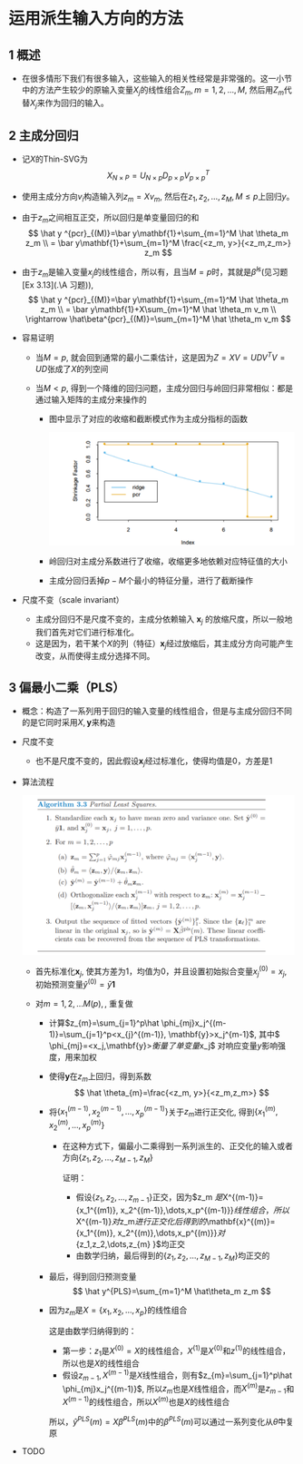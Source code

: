 # 运用派生输入方向的方法

## 1 概述

* 在很多情形下我们有很多输入，这些输入的相关性经常是非常强的。这一小节中的方法产生较少的原输入变量$X_j$的线性组合$Z_m,m=1,2,\dots,M$, 然后用$Z_m$代替$X_j$来作为回归的输入。



## 2 主成分回归

* 记$X$的Thin-SVG为
  $$
  X_{N\times P}=U_{N\times p} D_{p\times p}V_{p\times p}^T
  $$

* 使用主成分方向$v_i$构造输入列$z_m = Xv_{m}$, 然后在$z_1,z_2,\dots,z_M,M\le p$上回归$y$。

* 由于$z_m$之间相互正交，所以回归是单变量回归的和
  $$
  \hat y ^{pcr}_{(M)}=\bar y\mathbf{1}+\sum_{m=1}^M \hat \theta_m z_m
  \\ = \bar y\mathbf{1}+\sum_{m=1}^M \frac{<z_m, y>}{<z_m,z_m>} z_m
  $$

* 由于$z_m$是输入变量$x_j$的线性组合，所以有，且当$M=p$时，其就是$\hat \beta^{ls}$(见习题 [Ex 3.13](.\A 习题)),
  $$
  \hat y ^{pcr}_{(M)}=\bar y\mathbf{1}+\sum_{m=1}^M \hat \theta_m z_m
  \\ = \bar y\mathbf{1}+X\sum_{m=1}^M \hat \theta_m v_m
  \\ \rightarrow \hat\beta^{pcr}_{(M)}=\sum_{m=1}^M \hat \theta_m v_m
  $$

* 容易证明

  * 当$M=p$, 就会回到通常的最小二乘估计，这是因为$Z=XV=UDV^TV=UD$张成了$X$的列空间

  * 当$M<p$, 得到一个降维的回归问题，主成分回归与岭回归非常相似：都是通过输入矩阵的主成分来操作的

    * 图中显示了对应的收缩和截断模式作为主成分指标的函数

      ![1617386155140](assets/1617386155140.png)

    * 岭回归对主成分系数进行了收缩，收缩更多地依赖对应特征值的大小

    * 主成分回归丢掉$p-M$个最小的特征分量，进行了截断操作

      

* 尺度不变（scale invariant）

  * 主成分回归不是尺度不变的，主成分依赖输入 $\mathbf{x}_j$ 的放缩尺度，所以一般地我们首先对它们进行标准化。
  * 这是因为，若干某个$X$的列（特征）$\mathbf{x}_j$经过放缩后，其主成分方向可能产生改变，从而使得主成分选择不同。

  

## 3 偏最小二乘（PLS）

* 概念：构造了一系列用于回归的输入变量的线性组合，但是与主成分回归不同的是它同时采用$X, \mathbf{y}$来构造

* 尺度不变

  * 也不是尺度不变的，因此假设$\mathbf{x}_j$经过标准化，使得均值是0，方差是1

* 算法流程

  ![1617727514023](assets/1617727514023.png)

  * 首先标准化$\mathbf{x}_j$, 使其方差为1，均值为0，并且设置初始拟合变量$x_j^{(0)}=x_j$, 初始预测变量$\hat y^{(0)}=\bar y\mathbf{1}​$

  * 对$m=1,2,\dots M(p),​$, 重复做

    * 计算$z_{m}=\sum_{j=1}^p\hat \phi_{mj}x_j^{(m-1)}=\sum_{j=1}^p<x_{j}^{(m-1)}, \mathbf{y}>x_j^{m-1}​$, 其中$ \phi_{mj}=<x_j,\mathbf{y}>​$衡量了单变量$x_j​$ 对响应变量$y​$影响强度，用来加权

    * 使得$\mathbf{y}$在$z_{m}$上回归，得到系数
      $$
      \hat \theta_{m}=\frac{<z_m, y>}{<z_m,z_m>}
      $$

    * 将$\{x_1^{(m-1)}, x_2^{(m-1)},\dots,x_p^{(m-1)}\}$关于$z_m$进行正交化, 得到$\{x_1^{(m)}, x_2^{(m)},\dots,x_p^{(m)}\}$

      * 在这种方式下，偏最小二乘得到一系列派生的、正交化的输入或者方向$\{z_1,z_2,\dots,z_{M-1},z_M\}$

        证明：

        * 假设$\{z_1,z_2,\dots,z_{m-1} \}$正交，因为$z_m $是$X^{(m-1)}=\{x_1^{(m1)}, x_2^{(m-1)},\dots,x_p^{(m-1)}\}$线性组合，所以$X^{(m-1)}$对$z_m$进行正交化后得到的$\mathbf{x}^{(m)}=\{x_1^{(m)}, x_2^{(m)},\dots,x_p^{(m)}\}$对$\{z_1,z_2,\dots,z_{m} \}$均正交
        * 由数学归纳，最后得到的$\{z_1,z_2,\dots,z_{M-1},z_M\}$均正交的

    * 最后，得到回归预测变量
      $$
      \hat y^{PLS}=\sum_{m=1}^M \hat\theta_m z_m
      $$

    * 因为$z_m$是$X=\{x_1,x_2,\dots,x_p\}$的线性组合

      这是由数学归纳得到的：

      * 第一步：$z_1​$是$X^{(0)}=X​$的线性组合，$X^{(1)}​$是$X^{(0)}​$和$z^{(1)}​$的线性组合，所以也是$X​$的线性组合
      * 假设$z_{m-1}, X^{(m-1)}$是$X$线性组合，则有$z_{m}=\sum_{j=1}^p\hat \phi_{mj}x_j^{(m-1)}$, 所以$z_m$也是$X$线性组合，而$X^{(m)}$是$z_{m-1}$和$X^{(m-1)}$的线性组合，所以$X^{(m)}$也是$X$的线性组合

      所以，$\hat y^{PLS}(m)=X\hat\beta^{PLS}(m)$中的$\beta^{PLS}(m)$可以通过一系列变化从$\hat\theta$中复原

* TODO

